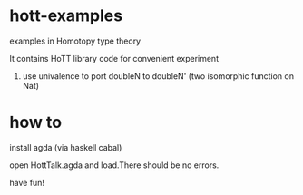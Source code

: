 # hott-examples
examples in Homotopy type theory

It contains HoTT library code for convenient experiment

1. use univalence to port doubleN to doubleN' (two isomorphic function on Nat)
# how to

install agda (via haskell cabal)

open HottTalk.agda and load.There should be no errors.

have fun!


